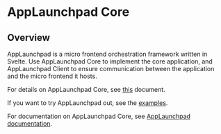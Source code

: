 # AppLaunchpad Core

## Overview

AppLaunchpad is a micro frontend orchestration framework written in Svelte. Use AppLaunchpad Core to implement the core application, and AppLaunchpad Client to ensure communication between the application and the micro frontend it hosts. 

For details on AppLaunchpad Core, see [this](https://github.com/davidwl/applaunchpad/tree/master/core) document.

If you want to try AppLaunchpad out, see the [examples](https://github.com/davidwl/applaunchpad/tree/master/core/examples).

For documentation on AppLaunchpad Core, see [AppLaunchpad documentation](https://docs.applaunchpad-project.io).
